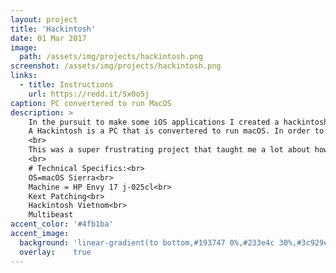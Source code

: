 ```yaml
---
layout: project
title: 'Hackintosh'
date: 01 Mar 2017
image:  
  path: /assets/img/projects/hackintosh.png
screenshot: /assets/img/projects/hackintosh.png
links:
  - title: Instructions
    url: https://redd.it/5x0o5j
caption: PC convertered to run MacOS
description: >
    In the pursuit to make some iOS applications I created a hackintosh.<br>
    A Hackintosh is a PC that is convertered to run macOS. In order to run a non native operating system a lot of steps are involved.
    <br>
    This was a super frustrating project that taught me a lot about how the Macintosh operating system works, so I'll be uploading a tutorial blog post FOR EDUCATIONAL PURPOSES ONLY later.<br>
    <br>
    # Technical Specifics:<br>
    OS=macOS Sierra<br>
    Machine = HP Envy 17 j-025cl<br>
    Kext Patching<br>
    Hackintosh Vietnom<br>
    Multibeast
accent_color: '#4fb1ba'
accent_image:
  background: 'linear-gradient(to bottom,#193747 0%,#233e4c 30%,#3c929e 50%,#d5d5d4 70%,#cdccc8 100%)'
  overlay:    true
---
```


